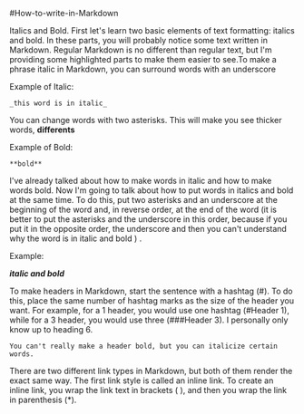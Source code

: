 #How-to-write-in-Markdown

Italics and Bold. First let's learn two basic elements of text formatting: italics and bold. In these parts, you will probably notice some text written in Markdown. Regular Markdown is no different than regular text, but I'm providing some highlighted parts to make them easier to see.To make a phrase italic in Markdown, you can surround words with an underscore

Example of Italic:

    _this word is in italic_

You can change words with two asterisks. This will make you see thicker words, **differents**
    
Example of Bold:

    **bold**

I've already talked about how to make words in italic and how to make words bold. Now I'm going to talk about how to put words in italics and bold at the same time. To do this, put two asterisks and an underscore at the beginning of the word and, in reverse order, at the end of the word (it is better to put the asterisks and the underscore in this order, because if you put it in the opposite order, the underscore and then you can't understand why the word is in italic and bold ) .

Example:

**_italic and bold_**

To make headers in Markdown, start the sentence with a hashtag (#). To do this, place the same number of hashtag marks as the size of the header you want. For example, for a 1 header, you would use one hashtag (#Header 1), while for a 3 header, you would use three (###Header 3). I personally only know up to heading 6.

    You can't really make a header bold, but you can italicize certain words.

There are two different link types in Markdown, but both of them render the exact same way. The first link style is called an inline link. To create an inline link, you wrap the link text in brackets ( ), and then you wrap the link in parenthesis (*).
